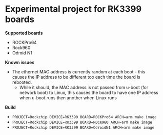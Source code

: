 # Experimental project for RK3399 boards

**Supported boards**

* ROCKPro64
* Rock960
* Odroid N1

**Known issues**

* The ethernet MAC address is currently random at each boot - this causes the IP address to be different too each time the board is rebooted.
  * While it should, the MAC address is not passed from u-boot (for network boot) to Linux, this causes the board to have one IP address when u-boot runs then another when Linux runs

**Build**

* `PROJECT=Rockchip DEVICE=RK3399 BOARD=ROCKPro64 ARCH=arm make image`
* `PROJECT=Rockchip DEVICE=RK3399 BOARD=ROCK960 ARCH=arm make image`
* `PROJECT=Rockchip DEVICE=RK3399 BOARD=OdroidN1 ARCH=arm make image`
